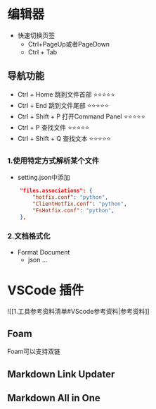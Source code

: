 
# 编辑器

- 快速切换页签
  - Ctrl+PageUp或者PageDown
  - Ctrl + Tab

## 导航功能
- Ctrl + Home 跳到文件首部 ⭐⭐⭐⭐⭐
- Ctrl + End 跳到文件尾部 ⭐⭐⭐⭐⭐
- Ctrl + Shift + P 打开Command Panel ⭐⭐⭐⭐⭐
- Ctrl + P 查找文件 ⭐⭐⭐⭐⭐
- Ctrl + Shift + Q 查找文本 ⭐⭐⭐⭐⭐

### 1.使用特定方式解析某个文件
- setting.json中添加
``` json
	"files.associations": {
		"hotfix.conf": "python",
		"ClientHotfix.conf": "python",
		"FsHotfix.conf": "python",
  	},
```

### 2.文档格式化
- Format Document
  - json ...

# VSCode 插件

![[1.工具参考资料清单#VScode参考资料|参考资料]]
## Foam
Foam可以支持双链

## Markdown Link Updater


##  Markdown All in One
